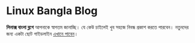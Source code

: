 # Linux Bangla Blog

**লিনাক্স বাংলা ব্লগে** আপনাকে স্বাগতম জানাচ্ছি। যে কেউ চাইলেই খুব সহজে নিবন্ধ প্রকাশ করতে পারবেন। নতুনদের জন্য একটা ছোট গাইডলাইন [এখানে পাবেন](https://linux-bangla.github.io/admin/how-to-guide/)।
